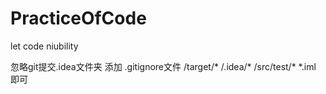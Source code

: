 # PracticeOfCode
let code niubility

忽略git提交.idea文件夹
添加 .gitignore文件 
/target/*
/.idea/*
/src/test/*
*.iml
即可
